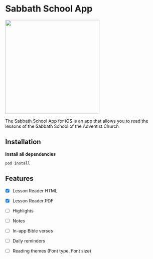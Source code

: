 # Sabbath School App

<img src="./assets/app-screens.gif" width="300">

The Sabbath School App for iOS is an app that allows you to read the lessons of the Sabbath School of the Adventist Church

## Installation

**Install all dependencies**
```
pod install
```

## Features

- [x] Lesson Reader HTML
- [x] Lesson Reader PDF
- [ ] Highlights
- [ ] Notes 
- [ ] In-app Bible verses 
- [ ] Daily reminders 
- [ ] Reading themes (Font type, Font size)

